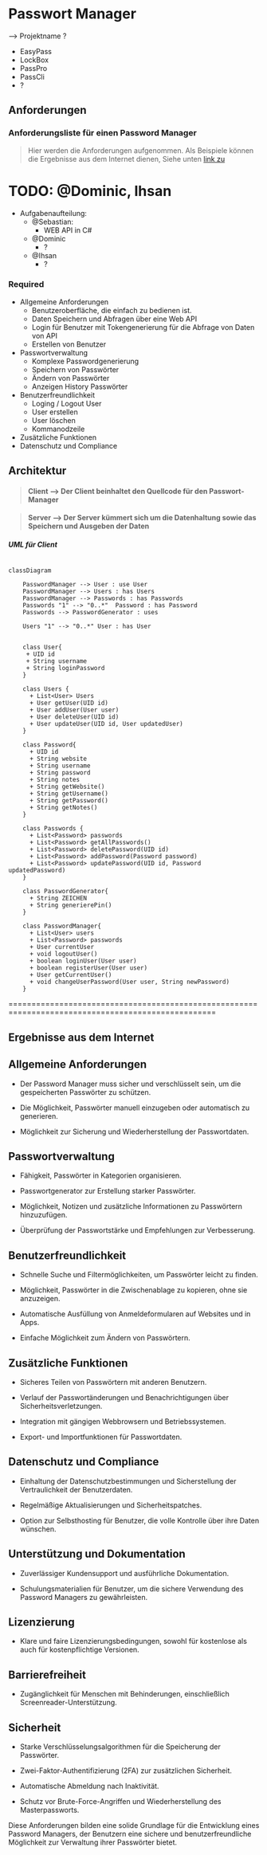 # Passwort Manager

--> Projektname ?

* EasyPass
* LockBox
* PassPro
* PassCli
* ?

## Anforderungen

### Anforderungsliste für einen Password Manager

> Hier werden die Anforderungen aufgenommen. Als Beispiele können die Ergebnisse aus dem Internet dienen,
Siehe unten [link zu](#allgemeine-anforderungen)

# TODO: @Dominic, Ihsan

* Aufgabenaufteilung:
  * @Sebastian:
    * WEB API in C#
  * @Dominic
    * ?
  * @Ihsan
    * ?

### Required

* Allgemeine Anforderungen
  * Benutzeroberfläche, die einfach zu bedienen ist.
  * Daten Speichern und Abfragen über eine Web API
  * Login für Benutzer mit Tokengenerierung für die Abfrage von Daten von API
  * Erstellen von Benutzer
* Passwortverwaltung
  * Komplexe Passwordgenerierung
  * Speichern von Passwörter
  * Ändern von Passwörter
  * Anzeigen History Passwörter
* Benutzerfreundlichkeit
  * Loging / Logout User
  * User erstellen
  * User löschen
  * Kommanodzeile
* Zusätzliche Funktionen
* Datenschutz und Compliance

## Architektur

> #### Client --> Der Client beinhaltet den Quellcode für den Passwort-Manager

> #### Server --> Der Server kümmert sich um die Datenhaltung sowie das Speichern und Ausgeben der Daten

##### UML für Client

```mermaid

classDiagram

    PasswordManager --> User : use User
    PasswordManager --> Users : has Users
    PasswordManager --> Passwords : has Passwords
    Passwords "1" --> "0..*"  Password : has Password
    Passwords --> PasswordGenerator : uses

    Users "1" --> "0..*" User : has User


    class User{
     + UID id
     + String username
     + String loginPassword
    }

    class Users {
      + List<User> Users
      + User getUser(UID id)
      + User addUser(User user)
      + User deleteUser(UID id)
      + User updateUser(UID id, User updatedUser)
    }

    class Password{
      + UID id
      + String website
      + String username
      + String password
      + String notes
      + String getWebsite()
      + String getUsername()
      + String getPassword()
      + String getNotes()
    }

    class Passwords {
      + List<Password> passwords
      + List<Password> getAllPasswords()
      + List<Password> deletePassword(UID id)
      + List<Password> addPassword(Password password)
      + List<Password> updatePassword(UID id, Password updatedPassword)
    }

    class PasswordGenerator{
      + String ZEICHEN
      + String generierePin()
    }

    class PasswordManager{
      + List<User> users
      + List<Password> passwords
      + User currentUser
      + void logoutUser()
      + boolean loginUser(User user)
      + boolean registerUser(User user)
      + User getCurrentUser()
      + void changeUserPassword(User user, String newPassword)
    }  

````

===================================================================================================

## Ergebnisse aus dem Internet

## Allgemeine Anforderungen

* Der Password Manager muss sicher und verschlüsselt sein, um die gespeicherten Passwörter zu schützen.

* Die Möglichkeit, Passwörter manuell einzugeben oder automatisch zu generieren.
* Möglichkeit zur Sicherung und Wiederherstellung der Passwortdaten.

## Passwortverwaltung

* Fähigkeit, Passwörter in Kategorien organisieren.

* Passwortgenerator zur Erstellung starker Passwörter.
* Möglichkeit, Notizen und zusätzliche Informationen zu Passwörtern hinzuzufügen.
* Überprüfung der Passwortstärke und Empfehlungen zur Verbesserung.

## Benutzerfreundlichkeit

* Schnelle Suche und Filtermöglichkeiten, um Passwörter leicht zu finden.

* Möglichkeit, Passwörter in die Zwischenablage zu kopieren, ohne sie anzuzeigen.
* Automatische Ausfüllung von Anmeldeformularen auf Websites und in Apps.
* Einfache Möglichkeit zum Ändern von Passwörtern.

## Zusätzliche Funktionen

* Sicheres Teilen von Passwörtern mit anderen Benutzern.

* Verlauf der Passwortänderungen und Benachrichtigungen über Sicherheitsverletzungen.
* Integration mit gängigen Webbrowsern und Betriebssystemen.
* Export- und Importfunktionen für Passwortdaten.

## Datenschutz und Compliance

* Einhaltung der Datenschutzbestimmungen und Sicherstellung der Vertraulichkeit der Benutzerdaten.

* Regelmäßige Aktualisierungen und Sicherheitspatches.
* Option zur Selbsthosting für Benutzer, die volle Kontrolle über ihre Daten wünschen.

## Unterstützung und Dokumentation

* Zuverlässiger Kundensupport und ausführliche Dokumentation.

* Schulungsmaterialien für Benutzer, um die sichere Verwendung des Password Managers zu gewährleisten.

## Lizenzierung

* Klare und faire Lizenzierungsbedingungen, sowohl für kostenlose als auch für kostenpflichtige Versionen.

## Barrierefreiheit

* Zugänglichkeit für Menschen mit Behinderungen, einschließlich Screenreader-Unterstützung.

## Sicherheit

* Starke Verschlüsselungsalgorithmen für die Speicherung der Passwörter.

* Zwei-Faktor-Authentifizierung (2FA) zur zusätzlichen Sicherheit.
* Automatische Abmeldung nach Inaktivität.
* Schutz vor Brute-Force-Angriffen und Wiederherstellung des Masterpassworts.

Diese Anforderungen bilden eine solide Grundlage für die Entwicklung eines Password Managers, der Benutzern eine sichere und benutzerfreundliche Möglichkeit zur Verwaltung ihrer Passwörter bietet.


